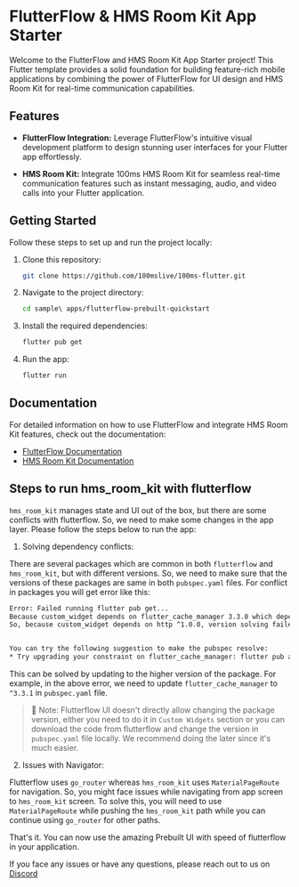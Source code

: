 # FlutterFlow & HMS Room Kit App Starter

Welcome to the FlutterFlow and HMS Room Kit App Starter project! This Flutter template provides a solid foundation for building feature-rich mobile applications by combining the power of FlutterFlow for UI design and HMS Room Kit for real-time communication capabilities.

## Features

- **FlutterFlow Integration:** Leverage FlutterFlow's intuitive visual development platform to design stunning user interfaces for your Flutter app effortlessly.

- **HMS Room Kit:** Integrate 100ms HMS Room Kit for seamless real-time communication features such as instant messaging, audio, and video calls into your Flutter application.

## Getting Started

Follow these steps to set up and run the project locally:

1. Clone this repository:

   ```bash
   git clone https://github.com/100mslive/100ms-flutter.git
   ```

2. Navigate to the project directory:

    ```bash
    cd sample\ apps/flutterflow-prebuilt-quickstart
    ```

3. Install the required dependencies:

    ```bash
    flutter pub get
    ```

4. Run the app:
    
    ```bash
    flutter run
    ```

## Documentation

For detailed information on how to use FlutterFlow and integrate HMS Room Kit features, check out the documentation:

- [FlutterFlow Documentation](https://docs.flutterflow.io/)
- [HMS Room Kit Documentation](https://www.100ms.live/docs/flutter/v2/quickstart/prebuilt)

## Steps to run hms_room_kit with flutterflow

`hms_room_kit` manages state and UI out of the box, but there are some conflicts with flutterflow. So, we need to make some changes in the app layer. Please follow the steps below to run the app:

1. Solving dependency conflicts:

There are several packages which are common in both `flutterflow` and `hms_room_kit`, but with different versions. So, we need to make sure that the versions of these packages are same in both `pubspec.yaml` files. For conflict in packages you will get error like this:

```bash
Error: Failed running flutter pub get...
Because custom_widget depends on flutter_cache_manager 3.3.0 which depends on http ^0.13.0, http ^0.13.0 is required.
So, because custom_widget depends on http ^1.0.0, version solving failed.


You can try the following suggestion to make the pubspec resolve:
* Try upgrading your constraint on flutter_cache_manager: flutter pub add flutter_cache_manager:^3.3.1
```

This can be solved by updating to the higher version of the package. For example, in the above error, we need to update `flutter_cache_manager` to `^3.3.1` in `pubspec.yaml` file.

> 🔑 Note: Flutterflow UI doesn't directly allow changing the package version, either you need to do it in `Custom Widgets` section or you can download the code from flutterflow and change the version in `pubspec.yaml` file locally. We recommend doing the later since it's much easier.

2. Issues with Navigator:

Flutterflow uses `go_router` whereas `hms_room_kit` uses `MaterialPageRoute` for navigation. So, you might face issues while navigating from app screen to `hms_room_kit` screen. To solve this, you will need to use `MaterialPageRoute` while pushing the `hms_room_kit` path while you can continue using `go_router` for other paths.

That's it. You can now use the amazing Prebuilt UI with speed of flutterflow in your application.

If you face any issues or have any questions, please reach out to us on [Discord](https://discord.gg/jD94Fp74Ea)


